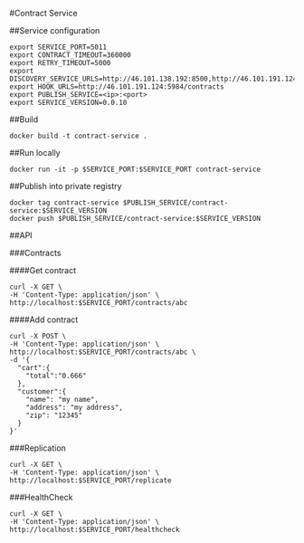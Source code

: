 #Contract Service

##Service configuration

```
export SERVICE_PORT=5011
export CONTRACT_TIMEOUT=360000
export RETRY_TIMEOUT=5000
export DISCOVERY_SERVICE_URLS=http://46.101.138.192:8500,http://46.101.191.124:8500
export HOOK_URLS=http://46.101.191.124:5984/contracts
export PUBLISH_SERVICE=<ip>:<port>
export SERVICE_VERSION=0.0.10
```

##Build

`docker build -t contract-service .`

##Run locally

`docker run -it -p $SERVICE_PORT:$SERVICE_PORT contract-service`

##Publish into private registry

```
docker tag contract-service $PUBLISH_SERVICE/contract-service:$SERVICE_VERSION
docker push $PUBLISH_SERVICE/contract-service:$SERVICE_VERSION
```

##API

###Contracts

####Get contract

```
curl -X GET \
-H 'Content-Type: application/json' \
http://localhost:$SERVICE_PORT/contracts/abc
```

####Add contract
```
curl -X POST \
-H 'Content-Type: application/json' \
http://localhost:$SERVICE_PORT/contracts/abc \
-d '{
  "cart":{
    "total":"0.666"
  },
  "customer":{
    "name": "my name",
    "address": "my address",
    "zip": "12345"
  }
}'
```

###Replication

```
curl -X GET \
-H 'Content-Type: application/json' \
http://localhost:$SERVICE_PORT/replicate
```

###HealthCheck

```
curl -X GET \
-H 'Content-Type: application/json' \
http://localhost:$SERVICE_PORT/healthcheck
```
